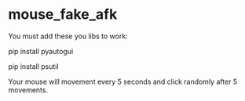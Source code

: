 # mouse_fake_afk

You must add these you libs to work:

pip install pyautogui 

pip install psutil

Your mouse will movement every 5 seconds and click randomly after 5 movements.
